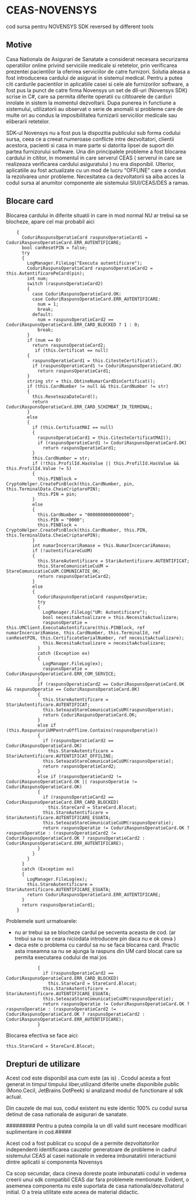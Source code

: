 # CEAS-NOVENSYS
cod sursa pentru NOVENSYS SDK reversed by different tools

## Motive
Casa Nationala de Asigurari de Sanatate a considerat necesara securizarea operatiilor online privind serviciile medicale si retetelor, prin verificarea prezentei pacientilor la oferirea serviciilor de catre furnizori. Solutia aleasa a fost introducerea cardului de asigurat in sistemul medical. Pentru a putea citi cardurile pacientilor in aplicatiile casei si cele ale furnizorilor software, a fost pus la punct de catre firma Novensys un set de dll-uri (Novensys SDK) scrise in C#, care sa permita diferite operatii cu cititoarele de carduri inrolate in sistem la momentul dezvoltarii.
Dupa punerea in functiune a sistemului, utilizatorii au observat o serie de anomalii si probleme care de multe ori au condus la imposibilitatea furnizarii serviciilor medicale sau eliberarii retetelor.

SDK-ul Novensys nu a fost pus la dispozitia publicului sub forma codului sursa, ceea ce a creeat numeroase conflicte intre dezvoltatori, clientii acestora, pacienti si casa in mare parte si datorita lipsei de suport din partea furnizorului software.
Una din principalele probleme a fost blocarea cardului in cititor, in momentul in care serverul CEAS ( serverul in care se realizeaza verificarea cardului asiguratului ) nu era disponibil. Ulterior, aplicatiile au fost actualizate cu un mod de lucru "OFFLINE" care a condus la rezolvarea unor probleme.
Necesitatea ca dezvoltatorii sa aiba acces la codul sursa al anumitor componente ale sistemului SIUI/CEAS/DES a ramas.


## Blocare  card 
Blocarea cardului in diferite situatii in care in mod normal NU ar trebui sa se blocheze,  apare cel mai probabil aici

```public CoduriRaspunsOperatieCard ExecutaAutentificare(string pin, bool autentificareCuUM)
    {
      CoduriRaspunsOperatieCard raspunsOperatieCard1 = CoduriRaspunsOperatieCard.ERR_AUTENTIFICARE;
      bool canResetPIN = false;
      try
      {
        LogManager.FileLog("Executa autentificare");
        CoduriRaspunsOperatieCard raspunsOperatieCard2 = this.AutentificarePeCard(pin);
        int num;
        switch (raspunsOperatieCard2)
        {
          case CoduriRaspunsOperatieCard.OK:
          case CoduriRaspunsOperatieCard.ERR_AUTENTIFICARE:
            num = 1;
            break;
          default:
            num = raspunsOperatieCard2 == CoduriRaspunsOperatieCard.ERR_CARD_BLOCKED ? 1 : 0;
            break;
        }
        if (num == 0)
          return raspunsOperatieCard2;
           if (this.Certificat == null)
        {
          raspunsOperatieCard1 = this.CitesteCertificat();
          if (raspunsOperatieCard1 != CoduriRaspunsOperatieCard.OK)
            return raspunsOperatieCard1;
        }
        string str = this.ObtineNumarCardDinCertificat();
        if (this.CardNumber != null && this.CardNumber != str)
        {
          this.ReseteazaDateCard();
          return CoduriRaspunsOperatieCard.ERR_CARD_SCHIMBAT_IN_TERMINAL;
        }
        else
        {
          if (this.CertificatMAI == null)
          {
            raspunsOperatieCard1 = this.CitesteCertificatMAI();
            if (raspunsOperatieCard1 != CoduriRaspunsOperatieCard.OK)
              return raspunsOperatieCard1;
          }
          this.CardNumber = str;
          if (!this.ProfilId.HasValue || this.ProfilId.HasValue && this.ProfilId.Value != 5)
          {
            this.PINBlock = CryptoHelper.CreatePinBlock(this.CardNumber, pin, this.TerminalData.CheieCriptarePIN);
            this.PIN = pin;
          }
          else
          {
            this.CardNumber = "0000000000000000";
            this.PIN = "0000";
            this.PINBlock = CryptoHelper.CreatePinBlock(this.CardNumber, this.PIN, this.TerminalData.CheieCriptarePIN);
          }
          int numarIncercariRamase = this.NumarIncercariRamase;
          if (!autentificareCuUM)
          {
            this.StareAutentificare = StariAutentificare.AUTENTIFICAT;
            this.StareComunicatieCuUM = StareComunicatieCuUM.COMUNICATIE_OK;
            return raspunsOperatieCard2;
          }
          else
          {
            CoduriRaspunsOperatieCard raspunsOperatie;
            try
            {
              LogManager.FileLog("UM: Autentificare");
              bool necesitaActualizare = this.NecesitaActualizare;
              raspunsOperatie = this.UMClient.ExecutaAutentificare(this.PINBlock, ref numarIncercariRamase, this.CardNumber, this.TerminalId, ref canResetPIN, this.CertificateSerialNumber, ref necesitaActualizare);
              this.NecesitaActualizare = necesitaActualizare;
            }
            catch (Exception ex)
            {
              LogManager.FileLog(ex);
              raspunsOperatie = CoduriRaspunsOperatieCard.ERR_COM_SERVICE;
            }
            if (raspunsOperatieCard2 == CoduriRaspunsOperatieCard.OK && raspunsOperatie == CoduriRaspunsOperatieCard.OK)
            {
              this.StareAutentificare = StariAutentificare.AUTENTIFICAT;
              this.SeteazaStareComunicatieCuUM(raspunsOperatie);
              return CoduriRaspunsOperatieCard.OK;
            }
            else if (this.RaspunsuriUMPentruOffline.Contains(raspunsOperatie))
            {
              if (raspunsOperatieCard2 == CoduriRaspunsOperatieCard.OK)
                this.StareAutentificare = StariAutentificare.AUTENTIFICAT_OFFILINE;
              this.SeteazaStareComunicatieCuUM(raspunsOperatie);
              return raspunsOperatieCard2;
            }
            else if (raspunsOperatieCard2 != CoduriRaspunsOperatieCard.OK || raspunsOperatie != CoduriRaspunsOperatieCard.OK)
            {
              if (raspunsOperatieCard2 == CoduriRaspunsOperatieCard.ERR_CARD_BLOCKED)
                this.StareCard = StareCard.Blocat;
              this.StareAutentificare = StariAutentificare.AUTENTIFICARE_ESUATA;
              this.SeteazaStareComunicatieCuUM(raspunsOperatie);
              return raspunsOperatie != CoduriRaspunsOperatieCard.OK ? raspunsOperatie : (raspunsOperatieCard2 != CoduriRaspunsOperatieCard.OK ? raspunsOperatieCard2 : CoduriRaspunsOperatieCard.ERR_AUTENTIFICARE);
            }
          }
        }
      }
      catch (Exception ex)
      {
        LogManager.FileLog(ex);
        this.StareAutentificare = StariAutentificare.AUTENTIFICARE_ESUATA;
        return CoduriRaspunsOperatieCard.ERR_AUTENTIFICARE;
      }
      return raspunsOperatieCard1;
    }
 ```
 Problemele sunt urmatoarele:
 + nu ar trebui sa se blocheze cardul pe secventa aceasta de cod. (ar trebui sa nu se ceara niciodata introducere pin daca nu e ok ceva )
 + daca este o problema cu cardul sa nu se faca blocarea card. Practic asta inseamna sa nu se ajunga la raspuns din UM card blocat care sa permita executarea codului de mai jos
    
```else if (raspunsOperatieCard2 != CoduriRaspunsOperatieCard.OK || raspunsOperatie != CoduriRaspunsOperatieCard.OK)
            {
              if (raspunsOperatieCard2 == CoduriRaspunsOperatieCard.ERR_CARD_BLOCKED)
                this.StareCard = StareCard.Blocat;
              this.StareAutentificare = StariAutentificare.AUTENTIFICARE_ESUATA;
              this.SeteazaStareComunicatieCuUM(raspunsOperatie);
              return raspunsOperatie != CoduriRaspunsOperatieCard.OK ? raspunsOperatie : (raspunsOperatieCard2 != CoduriRaspunsOperatieCard.OK ? raspunsOperatieCard2 : CoduriRaspunsOperatieCard.ERR_AUTENTIFICARE);
            }
```
            
Blocarea efectiva se face aici: 
```
this.StareCard = StareCard.Blocat;
```
        

## Drepturi de utilizare

Acest cod este disponibil asa cum este (as is) . 
Ccodul acesta a fost generat in timpul timpului liber,utilizand diferite unelte disponibile public (Mono.Cecil, JetBrains DotPeek) 
si analizand modul de functionare al sdk actual.

Din cauzele de mai sus, codul existent nu este identic 100% cu codul sursa detinut de casa nationala de asigurari de sanatate.

######### Pentru a putea compila la un dll valid sunt necesare modificari suplimentare in cod.#####

Acest cod a fost publicat cu scopul de a permite dezvoltatorilor independenti identificarea cauzelor generatoare de probleme in cadrul sistemului CEAS al casei nationale in vederea imbunatatirii interactiunii dintre aplicatii si componenta Novensys

Ca scop secundar, daca cineva doreste poate imbunatatii codul in vederea creerii unui sdk compatibil CEAS dar fara problemele mentionate. Evident, o asemenea componenta nu este suportata de casa nationala/dezvoltatorul initial. 
O a treia utilitate este aceea de material didactic.











